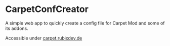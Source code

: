 # CarpetConfCreator
A simple web app to quickly create a config file for Carpet Mod and some of its addons.

Accessible under [carpet.rubixdev.de](https://carpet.rubixdev.de)
